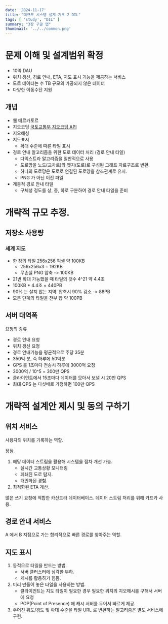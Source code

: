 ```yaml
---
date: '2024-11-17'
title: "대규모 시스템 설계 기초 2 DIL"
tags: [ 'study', "DIL" ]
summary: "3장 구글 맵"
thumbnail: '../../common.png'
---
```


# 문제 이해 및 설계범위 확정

- 10억 DAU
- 위치 갱신, 경로 안내, ETA, 지도 표시 기능을 제공하는 서비스
- 도로 데이터는 수 TB 규모의 가공되지 않은 데이터 
- 다양한 이동수단 지원

## 개념 
- 웹 메르카토르
- 지오코딩 [국토교통부 지오코딩 API](https://www.data.go.kr/data/15101106/openapi.do?recommendDataYn=Y)
- 지오해싱
- 지도표시
  - 확대 수준에 따른 타일 표시
- 경로 안내 알고리즘을 위한 도로 데이터 처리 (경로 안내 타일) 
  - 다익스트라 알고리즘을 일반적으로 사용
  - 도로망을 노드(교차로)와 엣지(도로)로 구성된 그래프 자료구조로 변환.
  - 하나의 도로망은 도로로 연결된 도로망을 참조관계로 유지.
  - PNG 가 아닌 이진 파일
- 계층적 경로 안내 타일
  - 구체성 정도를 상, 중, 하로 구분하여 경로 안내 타일을 준비

# 개략적 규모 추정.

## 저장소 사용량

### 세계 지도

- 한 장의 타일 256x256 픽셀 약 100KB
  - 256x256x3 = 192KB
  - 무손실 PNG 압축 -> 100KB
- 21번 확대 가능했을 때 타일의 갯수 4^21 약 4.4조
- 100KB * 4.4조 = 440PB
- 90% 는 살지 않는 지역. 압축시 90% 감소 -> 88PB
- 모든 단계의 타일을 전부 합 약 100PB


## 서버 대역폭

요청의 종류
- 경로 안내 요청
- 위치 갱신 요청
- 경로 안내기능을 평균적으로 주당 35분
- 350억 분, 즉 하루에 50억분
- GPS 를 1초마다 전송시 하루에 3000억 요청
- 3000억 / 10^5 = 300만 QPS
- 클라이언트에서 15초마다 데이터를 모아서 보낼 시 20만 QPS
- 최대 QPS 는 다섯배로 가정하면 100만 QPS


# 개략적 설계안 제시 및 동의 구하기

## 위치 서비스
사용자의 위치를 기록하는 역할.

장점.
1. 해당 데이터 스트림을 활용해 시스템을 점차 개선 가능.
   - 실시간 교통상황 모니터링
   - 폐쇄된 도로 탐지.
   - 개인화된 경험.
2. 최적화된 ETA 계산.

많은 쓰기 요청에 적합한 카산드라 데이터베이스.
데이터 스트림 처리를 위해 카프카 사용.

## 경로 안내 서비스
A 에서 B 지점으로 가는 합리적으로 빠른 경로를 찾아주는 역할.

## 지도 표시

1. 동적으로 타일을 만드는 방법.
    - 서버 클러스터에 심각한 부하.
    - 캐시를 활용하기 힘듬.
2. 미리 만들어 놓은 타일을 사용하는 방법.
    - 클라이언트는 지도 타일이 필요한 경우 필요한 위치의 지오해시를 구해서 서버에 요청
    - POP(Point of Presence) 에 캐시 서버를 두어서 빠르게 제공.
3. 주어진 위도/경도 및 확대 수준을 타일 URL 로 변환하는 알고리즘은 별도 서비스에 구현.
